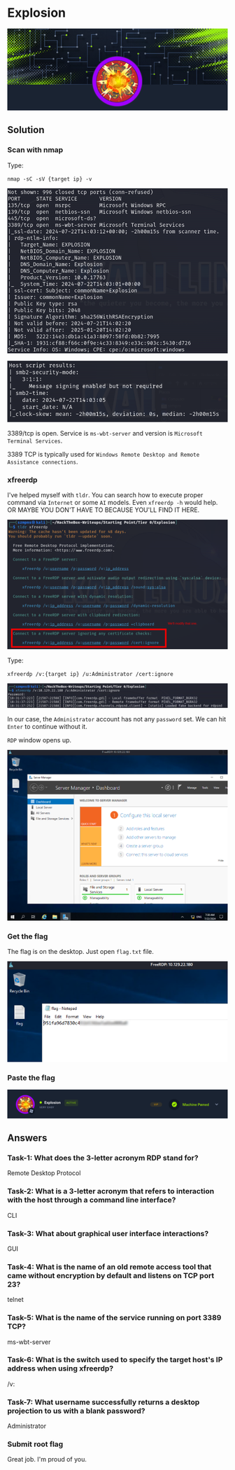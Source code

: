 # Explosion      

![Explosion](explosionlogo.png)

## Solution

### Scan with nmap

Type:

```
nmap -sC -sV {target ip} -v
```

![nmap](explosionnmap.png)

![nmap](explosionnmap2.png)

3389/tcp is open. Service is `ms-wbt-server` and version is `Microsoft Terminal Services`.

3389 TCP is typically used for `Windows Remote Desktop and Remote Assistance connections`.

### xfreerdp

I've helped myself with `tldr`. You can search how to execute proper command via `Internet` or some `AI` models. Even `xfreerdp -h` would help. OR MAYBE YOU DON'T HAVE TO BECAUSE YOU'LL FIND IT HERE.

![tldr](explosiontldr.png)

Type:

```
xfreerdp /v:{target ip} /u:Administrator /cert:ignore
```

![xfreerdp](explosionxfreerdp.png)

In our case, the `Administrator` account has not any `password` set. We can hit `Enter` to continue without it.

`RDP` window opens up.

![rdp](explosionrdp.png)

### Get the flag

The flag is on the desktop. Just open `flag.txt` file.

![flag](explosionflag.png)

### Paste the flag

![pwned](explosionpwned.png)

## Answers

### Task-1: What does the 3-letter acronym RDP stand for?

Remote Desktop Protocol

### Task-2: What is a 3-letter acronym that refers to interaction with the host through a command line interface?

CLI

### Task-3: What about graphical user interface interactions?

GUI

### Task-4: What is the name of an old remote access tool that came without encryption by default and listens on TCP port 23?

telnet

### Task-5: What is the name of the service running on port 3389 TCP?

ms-wbt-server

### Task-6: What is the switch used to specify the target host's IP address when using xfreerdp?

/v: 

### Task-7: What username successfully returns a desktop projection to us with a blank password?

Administrator

### Submit root flag

Great job. I'm proud of you.